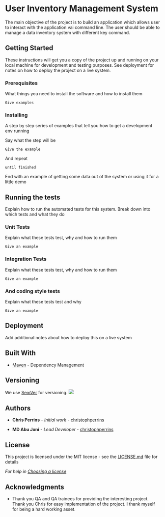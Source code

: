 # User Inventory Management System

The main objective of the project is to build an application which allows user to interact with the application vai command line. The user should be able to manage a data inventory system with different key command.

## Getting Started

These instructions will get you a copy of the project up and running on your local machine for development and testing purposes. See deployment for notes on how to deploy the project on a live system.

### Prerequisites

What things you need to install the software and how to install them

```
Give examples
```

### Installing

A step by step series of examples that tell you how to get a development env running

Say what the step will be

```
Give the example
```

And repeat

```
until finished
```

End with an example of getting some data out of the system or using it for a little demo

## Running the tests

Explain how to run the automated tests for this system. Break down into which tests and what they do

### Unit Tests 

Explain what these tests test, why and how to run them

```
Give an example
```

### Integration Tests 
Explain what these tests test, why and how to run them

```
Give an example
```

### And coding style tests

Explain what these tests test and why

```
Give an example
```

## Deployment

Add additional notes about how to deploy this on a live system

## Built With

* [Maven](https://maven.apache.org/) - Dependency Management

## Versioning

We use [SemVer](http://semver.org/) for versioning.
![](https://j.gifs.com/nx1Ap4.gif)

## Authors

* **Chris Perrins** - *Initial work* - [christophperrins](https://github.com/christophperrins)

* **MD Abu Joni** - *Lead Developer* - [christophperrins](https://github.com/mjoni)

## License

This project is licensed under the MIT license - see the [LICENSE.md](LICENSE.md) file for details 

*For help in [Choosing a license](https://choosealicense.com/)*

## Acknowledgments

* Thank you QA and QA trainees for providing the interesting project. Thank you Chris for easy implementation of the project. I thank myself for being a hard working asset.  

